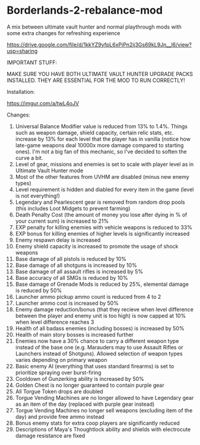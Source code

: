 # Borderlands-2-rebalance-mod
A mix between ultimate vault hunter and normal playthrough mods with some extra changes for refreshing experience

https://drive.google.com/file/d/1kkYZ9yfpL6xPiPn2ij3Gs69kL9Jn__l6/view?usp=sharing

IMPORTANT STUFF:

MAKE SURE YOU HAVE BOTH ULTIMATE VAULT HUNTER UPGRADE PACKS INSTALLED. THEY ARE ESSENTIAL FOR THE MOD TO RUN CORRECTLY!

Installation:

https://imgur.com/a/twL4oJV

Changes:

1. Universal Balance Modifier value is reduced from 13% to 1.4%. Things such as weapon damage, shield capacity, certain relic stats, etc. increase by 13% for each level that the player has in vanilla (notice how late-game weapons deal 10000x more damage compared to starting ones). I'm not a big fan of this mechanic, so I've decided to soften the curve a bit.
2. Level of gear, missions and enemies is set to scale with player level as in Ultimate Vault Hunter mode
3. Most of the other features from UVHM are disabled (minus new enemy types)
4. Level requirement is hidden and diabled for every item in the game (level is not everything!)
5. Legendary and Pearlescent gear is removed from random drop pools (this includes Loot Midgets to prevent farming)
6. Death Penalty Cost (the amount of money you lose after dying in % of your current sum) is increased to 21%
7. EXP penalty for killing enemies with vehicle weapons is reduced to 33%
8. EXP bonus for killing enemies of higher levels is significantly increased
9. Enemy respawn delay is increased
10. Enemy shield capacity is increased to promote the usage of shock weapons
11. Base damage of all pistols is reduced by 10%
12. Base damage of all shotguns is increased by 10%
13. Base damage of all assault rifles is increased by 5%
14. Base accuracy of all SMGs is reduced by 10%
15. Base damage of Grenade Mods is reduced by 25%, elemental damage is reduced by 50%
16. Launcher ammo pickup ammo count is reduced from 4 to 2
17. Launcher ammo cost is increased by 50%
18. Enemy damage reduction/bonus (that they recieve when level difference between the player and enemy unit is too high) is now capped at 10% when level difference reaches 3
19. Health of all badass enemies (including bosses) is increased by 50%
20. Health of main story bosses is increased further 
21. Enemies now have a 30% chance to carry a different weapon type instead of the base one (e.g. Marauders may to use Assault Rifles or Launchers instead of Shotguns). Allowed selection of weapon types varies depending on primary weapon
22. Basic enemy AI (everything that uses standard firearms) is set to prioritize spraying over burst-firing
23. Cooldown of Gunzerking ability is increased by 50%
24. Golden Chest is no longer guaranteed to contain purple gear
25. All Torgue Token drops are doubled
26. Torgue Vending Machines are no longer allowed to have Legendary gear as an item of the day (replaced with purple gear instead)
27. Torgue Vending Machines no longer sell weapons (excluding item of the day) and provide free ammo instead
28. Bonus enemy stats for extra coop players are significantly reduced
29. Descriptions of Maya's Thoughtlock ability and shields with electrocute damage resistance are fixed
